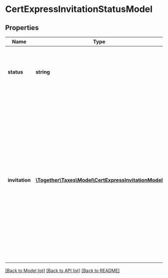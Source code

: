 # CertExpressInvitationStatusModel

## Properties
Name | Type | Description | Notes
------------ | ------------- | ------------- | -------------
**status** | **string** | The status of the CertExpress invitation for this customer.  If this status says | [optional] 
**invitation** | [**\Together\Taxes\Model\CertExpressInvitationModel**](CertExpressInvitationModel.md) | The CertExpress invitation for the customer.  If you specified an email address in the invitation  request, this invitation will be sent via email.  Otherwise, you are expected to direct the customer  using a hyperlink directly in your application. | [optional] 

[[Back to Model list]](../README.md#documentation-for-models) [[Back to API list]](../README.md#documentation-for-api-endpoints) [[Back to README]](../README.md)


